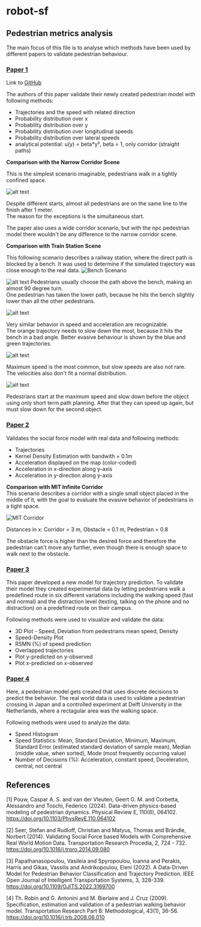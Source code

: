 # robot-sf

## Pedestrian metrics analysis

The main focus of this file is to analyse which methods have been used by different papers to validate pedestrian behaviour.

### [Paper 1](#1)

Link to [GitHub](https://github.com/c-pouw/physics-based-pedestrian-modeling)

The authors of this paper validate their newly created pedestrian model with following methods:
- Trajectories and the speed with related direction
- Probability distribution over x
- Probability distribution over y
- Probability distribution over longitudinal speeds
- Probability distribution over lateral speeds
- analytical potential: u(y) = beta*y², beta = 1, only corridor (straight paths)


**Comparison with the Narrow Corridor Scene**

This is the simplest scenario imaginable, pedestrians walk in a tightly confined space.

![alt text](../img/ped_metrics_analysis/paper1_narrow.png)

Despite different starts, almost all pedestrians are on the same line to the finish after 1 meter.  
The reason for the exceptions is the simultaneous start.  

The paper also uses a wide corridor scenario, but with the npc pedestrian model there wouldn't be any difference to the narrow corridor scene.

**Comparison with Train Station Scene**

This following scenario describes a railway station, where the direct path is blocked by a bench.
It was used to determine if the simulated trajectory was close enough to the real data.
![Bench Scenario](../img/ped_metrics_analysis/paper1_bench.png)

![alt text](../img/ped_metrics_analysis/paper1_all.png)
Pedestrians usually choose the path above the  bench, making an almost 90 degree turn.  
One pedestrian has taken the lower path, because he hits the bench slightly lower than all the other pedestrians.

![alt text](../img/ped_metrics_analysis/paper1_vel_acc.png)

Very similar behavior in speed and acceleration are recognizable.  
The orange trajectory needs to slow down the most, because it hits the bench in a bad angle. Better evasive behaviour is shown by the blue and green trajectories.

![alt text](../img/ped_metrics_analysis/paper1_vel_distru.png)

Maximum speed is the most common, but slow speeds are also not rare.  
The velocities also don't fit a normal distribution.

![alt text](../img/ped_metrics_analysis/paper1_colorcoded.png)

Pedestrians start at the maximum speed and slow down before the object using only short term path planning. After that they can speed up again, but must slow down for the second object.

### [Paper 2](#2)

Validates the social force model with real data and following methods: 
- Trajectories
- Kernel Density Estimation with bandwith = 0.1m
- Acceleration displayed on the map (color-coded)
- Acceleration in x-direction along y-axis
- Acceleration in y-direction along y-axis

**Comparison with MIT Infinite Corridor**  
This scenario describes a corridor with a single small object placed in the middle of it, with the goal to evaluate the evasive behavior of pedestrians in a tight space.

![MIT Corridor](../img/ped_metrics_analysis/paper2_MIT-corridor.png)

Distances in x: Corridor = 3 m, Obstacle = 0.1 m, Pedestrian = 0.8  

The obstacle force is higher than the desired force and therefore the pedestrian can't move any further, even though there is enough space to walk next to the obstacle.

### [Paper 3](#3)

This paper developed a new model for trajectory prediction.
To validate their model they created experimental data by letting pedestrians walk a predefined route in six different variations including the walking speed (fast and normal) and the distraction level (texting, talking on the phone and no distraction) on a predefined route on their campus. 

Following methods were used to visualize and validate the data:
- 3D Plot - Speed, Deviation from pedestrians mean speed, Density
- Speed-Density Plot
- RSMN (%) of speed prediction
- Overlapped trajectories
- Plot y-predicted on y-observed
- Plot x-predicted on x-observed


### [Paper 4](#4)

Here, a pedestrian model gets created that uses discrete decisions to predict the behavior.
The real world data is used to validate a pedestrian crossing in Japan and a controlled experiment at Delft University in the Netherlands, where a rectagular area was the walking space.

Following methods were used to analyze the data:
- Speed Histogram
- Speed Statistics: Mean, Standard Deviation, Minimum, Maximum, Standard Error (estimated standard deviation of sample mean), Median (middle value, when sorted), Mode (most frequently occurring value)
- Number of Decisions (%): Acceleration, constant speed, Deceleration, central, not central

## References

<a id="1">[1]</a> Pouw, Caspar A. S. and van der Vleuten, Geert G. M. and Corbetta, Alessandro and Toschi, Federico (2024). Data-driven physics-based modeling of pedestrian dynamics. Physical Review E, 110(6), 064102.
<https://doi.org/10.1103/PhysRevE.110.064102>

<a id="2">[2]</a> Seer, Stefan and Rudloff, Christian and Matyus, Thomas and Brändle, Norbert (2014). Validating Social Force based Models with Comprehensive Real World Motion Data. Transportation Research Procedia, 2, 724 - 732.
<https://doi.org/10.1016/j.trpro.2014.09.080>

<a id="3">[3]</a> Papathanasopoulou, Vasileia and Spyropoulou, Ioanna and Perakis, Harris and Gikas, Vassilis and Andrikopoulou, Eleni (2022). A Data-Driven Model for Pedestrian Behavior Classification and Trajectory Prediction. IEEE Open Journal of Intelligent Transportation Systems, 3, 328-339.
<https://doi.org/10.1109/OJITS.2022.3169700>

<a id="4">[4]</a> Th. Robin and G. Antonini and M. Bierlaire and J. Cruz (2009). Specification, estimation and validation of a pedestrian walking behavior model. Transportation Research Part B: Methodological, 43(1), 36-56.
<https://doi.org/10.1016/j.trb.2008.06.010>
